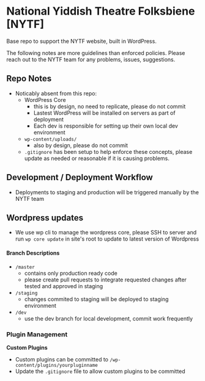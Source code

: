 # National Yiddish Theatre Folksbiene [NYTF]

Base repo to support the NYTF website, built in WordPress.

The following notes are more guidelines than enforced policies. Please reach out to the NYTF team for any problems, issues, suggestions.

## Repo Notes

- Noticably absent from this repo:
    - WordPress Core
        - this is by design, no need to replicate, please do not commit
        - Lastest WordPress will be installed on servers as part of deployment
        - Each dev is responsible for setting up their own local dev environment
    - `wp-content/uploads/`
        - also by design, please do not commit
    - `.gitignore` has been setup to help enforce these concepts, please update as needed or reasonable if it is causing problems.

## Development / Deployment Workflow

* Deployments to staging and production will be triggered manually by the NYTF team

## Wordpress updates

* We use wp cli to manage the wordpress core, please SSH to server and run `wp core update` in site's root to update to latest version of Wordpress

#### Branch Descriptions
* `/master`
  * contains only production ready code
  * please create pull requests to integrate requested changes after tested and approved in staging
* `/staging` 
  * changes commited to staging will be deployed to staging environment
* `/dev`
  * use the dev branch for local development, commit work frequently

### Plugin Management

**Custom Plugins**

- Custom plugins can be committed to `/wp-content/plugins/yourpluginname` 
- Update the `.gitignore` file to allow custom plugins to be committed

